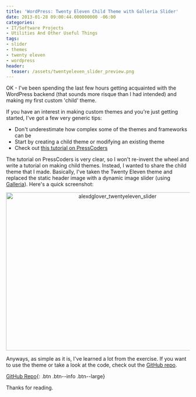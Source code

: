 ```yaml
---
title: 'WordPress: Twenty Eleven Child Theme with Galleria Slider'
date: 2013-01-28 09:00:44.000000000 -06:00
categories:
- IT/Software Projects
- Utilities And Other Useful Things
tags:
- slider
- themes
- twenty eleven
- wordpress
header:
  teaser: /assets/twentyeleven_slider_preview.png
---
```

<p>OK - I've been spending the last few hours getting acquainted with the WordPress backend (that sounds more risque than I had intended) and making my first custom 'child' theme.</p>
<p>If you have an interest in making custom themes and you're just getting started, I've got a few very generic tips:</p>
<ul>
<li>Don't underestimate how complex some of the themes and frameworks can be</li>
<li>Start by creating a child theme or modifying an existing theme</li>
<li>Check out <a href="http://www.presscoders.com/wordpress-theme-customization-guide/" target="_blank">this tutorial on PressCoders</a></li>
</ul>
<p>The tutorial on PressCoders is very clear, so I won't re-invent the wheel and write a tutorial on making child themes. Instead, I wanted to share the child theme that I made. Basically, I've taken the Twenty Eleven theme and replaced the static header image with a dynamic image slider (using <a href="http://galleria.io/" target="_blank">Galleria</a>). Here's a quick screenshot:</p>
<p style="text-align: center;"><a href="http://alexdglover.files.wordpress.com/2013/01/twentyeleven_slider_preview.png"><img class="aligncenter size-full wp-image-360" alt="alexdglover_twentyeleven_slider" src="{{ site.baseurl }}/assets/twentyeleven_slider_preview.png" width="595" height="432" /></a></p>
<p>Anyways, as simple as it is, I've learned a lot from the exercise. If you want to use the theme or take a look at the code, check out the <a href="https://github.com/alexdglover/ubiquitous-lamp">GitHub repo</a>. </p>

[GitHub Repo](https://github.com/alexdglover/ubiquitous-lamp){: .btn .btn--info .btn--large}

<p>Thanks for reading.</p>
